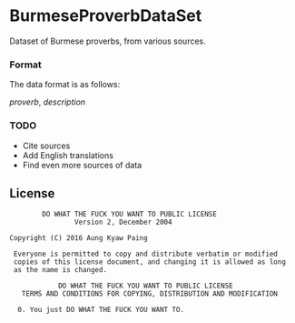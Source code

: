 # BurmeseProverbDataSet
Dataset of Burmese proverbs, from various sources.

### Format

The data format is as follows:

*proverb*, *description*

### TODO
* Cite sources
* Add English translations
* Find even more sources of data

License
-------
            DO WHAT THE FUCK YOU WANT TO PUBLIC LICENSE
                    Version 2, December 2004

    Copyright (C) 2016 Aung Kyaw Paing

     Everyone is permitted to copy and distribute verbatim or modified
     copies of this license document, and changing it is allowed as long
     as the name is changed.

                DO WHAT THE FUCK YOU WANT TO PUBLIC LICENSE
       TERMS AND CONDITIONS FOR COPYING, DISTRIBUTION AND MODIFICATION

      0. You just DO WHAT THE FUCK YOU WANT TO.
